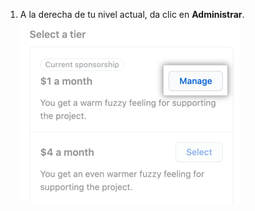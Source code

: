 1. A la derecha de tu nivel actual, da clic en **Administrar**. ![Botón para administrar tu patrocinio](/assets/images/help/sponsors/manage-your-sponsorship-button.png)